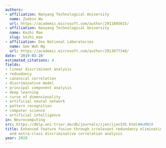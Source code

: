 ```yaml
---
authors:
- affiliation: Nanyang Technological University
  name: Zuobin Wu
  url: https://academic.microsoft.com/author/2911805015/
- affiliation: Nanyang Technological University
  name: Kezhi Mao
  slug: kezhi_mao
- affiliation: Dso National Laboratories
  name: Gee Wah Ng
  url: https://academic.microsoft.com/author/2913077348/
date: '2019-03-28'
estimated_citations: 4
fields:
- linear discriminant analysis
- redundancy
- canonical correlation
- discriminative model
- principal component analysis
- deep learning
- curse of dimensionality
- artificial neural network
- pattern recognition
- computer science
- artificial intelligence
in: Neurocomputing
src: https://dblp.uni-trier.de/db/journals/ijon/ijon335.html#WuMN19
title: Enhanced feature fusion through irrelevant redundancy elimination in intra-class
  and extra-class discriminative correlation analysis
year: 2019
---
```

